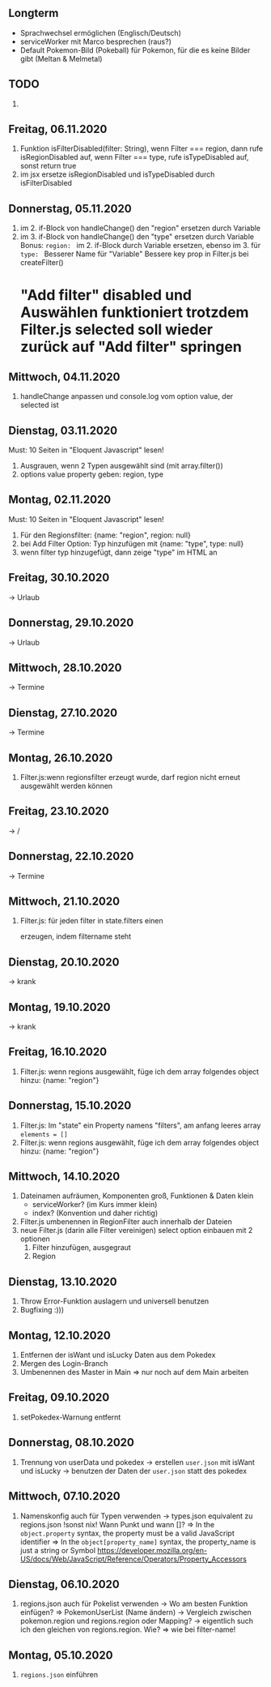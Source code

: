 ## Longterm
- Sprachwechsel ermöglichen (Englisch/Deutsch)
- serviceWorker mit Marco besprechen (raus?)
- Default Pokemon-Bild (Pokeball) für Pokemon, für die es keine Bilder gibt (Meltan & Melmetal)

## TODO
1. 

## Freitag, 06.11.2020
1. Funktion isFilterDisabled(filter: String), wenn Filter === region, dann rufe isRegionDisabled auf, wenn Filter === type, rufe isTypeDisabled auf, sonst return true
2. im jsx ersetze isRegionDisabled und isTypeDisabled durch isFilterDisabled

## Donnerstag, 05.11.2020
1. im 2. if-Block von handleChange() den "region" ersetzen durch Variable
2. im 3. if-Block von handleChange() den "type" ersetzen durch Variable
Bonus: `region: ` im 2. if-Block durch Variable ersetzen, ebenso im 3. für `type: `
        Besserer Name für "Variable"
        Bessere key prop in Filter.js bei createFilter() <h1>
        "Add filter" disabled und Auswählen funktioniert trotzdem
        Filter.js selected soll wieder zurück auf "Add filter" springen

## Mittwoch, 04.11.2020
1. handleChange anpassen und console.log vom option value, der selected ist

## Dienstag, 03.11.2020
Must: 10 Seiten in "Eloquent Javascript" lesen!
1. Ausgrauen, wenn 2 Typen ausgewählt sind (mit array.filter())
2. options value property geben: region, type

## Montag, 02.11.2020
Must: 10 Seiten in "Eloquent Javascript" lesen!
1. Für den Regionsfilter: {name: "region", region: null}
2. bei Add Filter Option: Typ hinzufügen mit {name: "type", type: null}
3. wenn filter typ hinzugefügt, dann zeige "type" im HTML an

## Freitag, 30.10.2020
-> Urlaub

## Donnerstag, 29.10.2020
-> Urlaub

## Mittwoch, 28.10.2020
-> Termine

## Dienstag, 27.10.2020
-> Termine

## Montag, 26.10.2020
1. Filter.js:wenn regionsfilter erzeugt wurde, darf region nicht erneut ausgewählt werden können

## Freitag, 23.10.2020
-> / 

## Donnerstag, 22.10.2020
-> Termine

## Mittwoch, 21.10.2020
1. Filter.js: für jeden filter in state.filters einen <p> erzeugen, indem filtername steht

## Dienstag, 20.10.2020
-> krank

## Montag, 19.10.2020
-> krank

## Freitag, 16.10.2020
1. Filter.js: wenn regions ausgewählt, füge ich dem array folgendes object hinzu:
    {name: "region"}

## Donnerstag, 15.10.2020
1. Filter.js: Im "state" ein Property namens "filters", am anfang leeres array      `elements = []`
2. Filter.js: wenn regions ausgewählt, füge ich dem array folgendes object hinzu:
    {name: "region"}

## Mittwoch, 14.10.2020
1. Dateinamen aufräumen, Komponenten groß, Funktionen & Daten klein
    - serviceWorker? (im Kurs immer klein)
    - index? (Konvention und daher richtig)
2. Filter.js umbenennen in RegionFilter auch innerhalb der Dateien
3. neue Filter.js (darin alle Filter vereinigen) 
    select option einbauen mit 2 optionen 
    1. Filter hinzufügen, ausgegraut
    2. Region

## Dienstag, 13.10.2020
1. Throw Error-Funktion auslagern und universell benutzen
2. Bugfixing :)))

## Montag, 12.10.2020
1. Entfernen der isWant und isLucky Daten aus dem Pokedex
2. Mergen des Login-Branch
3. Umbenennen des Master in Main 
    => nur noch auf dem Main arbeiten

## Freitag, 09.10.2020
1. setPokedex-Warnung entfernt

## Donnerstag, 08.10.2020
1. Trennung von userData und pokedex
    -> erstellen `user.json` mit isWant und isLucky
    -> benutzen der Daten der `user.json` statt des pokedex  

## Mittwoch, 07.10.2020
1. Namenskonfig auch für Typen verwenden
    -> types.json equivalent zu regions.json !sonst nix!
    Wann Punkt und wann []?
    => In the `object.property` syntax, the property must be a valid JavaScript identifier
    => In the `object[property_name]` syntax, the property_name is just a string or Symbol
    https://developer.mozilla.org/en-US/docs/Web/JavaScript/Reference/Operators/Property_Accessors

## Dienstag, 06.10.2020
1. regions.json auch für Pokelist verwenden
    -> Wo am besten Funktion einfügen? => PokemonUserList (Name ändern)
    -> Vergleich zwischen pokemon.region und regions.region oder Mapping?
    -> eigentlich such ich den gleichen von regions.region. Wie?
    => wie bei filter-name!

## Montag, 05.10.2020
1. `regions.json` einführen